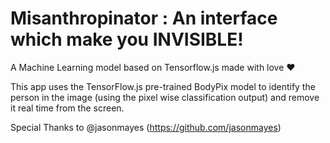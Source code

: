 # Misanthropinator : An interface which make you INVISIBLE!

A Machine Learning model based on Tensorflow.js made with love ♥

This app uses the TensorFlow.js pre-trained BodyPix model to identify the person in the image (using the pixel wise classification output) and remove it real time from the screen.


Special Thanks to @jasonmayes (https://github.com/jasonmayes)

